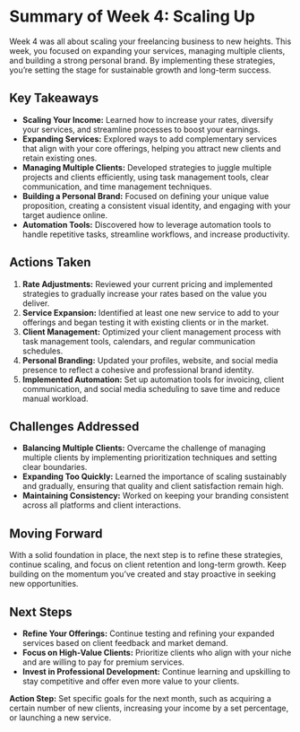 # Summary of Week 4: Scaling Up

Week 4 was all about scaling your freelancing business to new heights. This week, you focused on expanding your services, managing multiple clients, and building a strong personal brand. By implementing these strategies, you’re setting the stage for sustainable growth and long-term success.

## Key Takeaways

- **Scaling Your Income:** Learned how to increase your rates, diversify your services, and streamline processes to boost your earnings.
- **Expanding Services:** Explored ways to add complementary services that align with your core offerings, helping you attract new clients and retain existing ones.
- **Managing Multiple Clients:** Developed strategies to juggle multiple projects and clients efficiently, using task management tools, clear communication, and time management techniques.
- **Building a Personal Brand:** Focused on defining your unique value proposition, creating a consistent visual identity, and engaging with your target audience online.
- **Automation Tools:** Discovered how to leverage automation tools to handle repetitive tasks, streamline workflows, and increase productivity.

## Actions Taken

1. **Rate Adjustments:** Reviewed your current pricing and implemented strategies to gradually increase your rates based on the value you deliver.
2. **Service Expansion:** Identified at least one new service to add to your offerings and began testing it with existing clients or in the market.
3. **Client Management:** Optimized your client management process with task management tools, calendars, and regular communication schedules.
4. **Personal Branding:** Updated your profiles, website, and social media presence to reflect a cohesive and professional brand identity.
5. **Implemented Automation:** Set up automation tools for invoicing, client communication, and social media scheduling to save time and reduce manual workload.

## Challenges Addressed

- **Balancing Multiple Clients:** Overcame the challenge of managing multiple clients by implementing prioritization techniques and setting clear boundaries.
- **Expanding Too Quickly:** Learned the importance of scaling sustainably and gradually, ensuring that quality and client satisfaction remain high.
- **Maintaining Consistency:** Worked on keeping your branding consistent across all platforms and client interactions.

## Moving Forward

With a solid foundation in place, the next step is to refine these strategies, continue scaling, and focus on client retention and long-term growth. Keep building on the momentum you’ve created and stay proactive in seeking new opportunities.

## Next Steps

- **Refine Your Offerings:** Continue testing and refining your expanded services based on client feedback and market demand.
- **Focus on High-Value Clients:** Prioritize clients who align with your niche and are willing to pay for premium services.
- **Invest in Professional Development:** Continue learning and upskilling to stay competitive and offer even more value to your clients.

**Action Step:** Set specific goals for the next month, such as acquiring a certain number of new clients, increasing your income by a set percentage, or launching a new service.
